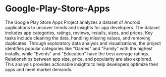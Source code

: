 # Google-Play-Store-Apps
The Google Play Store Apps Project analyzes a dataset of Android applications to uncover trends and insights for app developers. The dataset includes app categories, ratings, reviews, installs, sizes, and prices. Key tasks include cleaning the data, handling missing values, and removing duplicates. Through exploratory data analysis and visualizations, the project identifies popular categories like "Games" and "Family" with the highest installs, while "Events" and "Education" have the best average ratings. Relationships between app size, price, and popularity are also explored. This analysis provides actionable insights to help developers optimize their apps and meet market demands.
